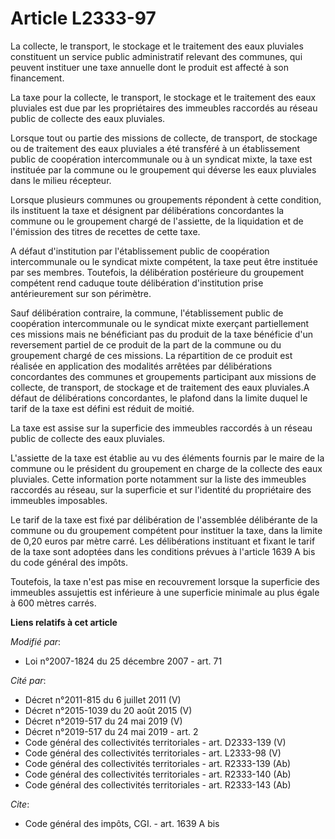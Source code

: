 # Article L2333-97

La collecte, le transport, le stockage et le traitement des eaux pluviales constituent un service public administratif
relevant des communes, qui peuvent instituer une taxe annuelle dont le produit est affecté à son financement. 

La taxe pour la collecte, le transport, le stockage et le traitement des eaux pluviales est due par les propriétaires des
immeubles raccordés au réseau public de collecte des eaux pluviales. 

Lorsque tout ou partie des missions de collecte, de transport, de stockage ou de traitement des eaux pluviales a été
transféré à un établissement public de coopération intercommunale ou à un syndicat mixte, la taxe est instituée par la
commune ou le groupement qui déverse les eaux pluviales dans le milieu récepteur. 

Lorsque plusieurs communes ou groupements répondent à cette condition, ils instituent la taxe et désignent par délibérations
concordantes la commune ou le groupement chargé de l'assiette, de la liquidation et de l'émission des titres de recettes de
cette taxe.

A défaut d'institution par l'établissement public de coopération intercommunale ou le syndicat mixte compétent, la taxe peut
être instituée par ses membres. Toutefois, la délibération postérieure du groupement compétent rend caduque toute
délibération d'institution prise antérieurement sur son périmètre. 

Sauf délibération contraire, la commune, l'établissement public de coopération intercommunale ou le syndicat mixte exerçant
partiellement ces missions mais ne bénéficiant pas du produit de la taxe bénéficie d'un reversement partiel de ce produit de
la part de la commune ou du groupement chargé de ces missions. La répartition de ce produit est réalisée en application des
modalités arrêtées par délibérations concordantes des communes et groupements participant aux missions de collecte, de
transport, de stockage et de traitement des eaux pluviales.A défaut de délibérations concordantes, le plafond dans la limite
duquel le tarif de la taxe est défini est réduit de moitié. 

La taxe est assise sur la superficie des immeubles raccordés à un réseau public de collecte des eaux pluviales.

L'assiette de la taxe est établie au vu des éléments fournis par le maire de la commune ou le président du groupement en
charge de la collecte des eaux pluviales. Cette information porte notamment sur la liste des immeubles raccordés au réseau,
sur la superficie et sur l'identité du propriétaire des immeubles imposables. 

Le tarif de la taxe est fixé par délibération de l'assemblée délibérante de la commune ou du groupement compétent pour
instituer la taxe, dans la limite de 0,20 euros par mètre carré. Les délibérations instituant et fixant le tarif de la taxe
sont adoptées dans les conditions prévues à l'article 1639 A bis du code général des impôts. 

Toutefois, la taxe n'est pas mise en recouvrement lorsque la superficie des immeubles assujettis est inférieure à une
superficie minimale au plus égale à 600 mètres carrés.

**Liens relatifs à cet article**

_Modifié par_:

  - Loi n°2007-1824 du 25 décembre 2007 - art. 71

_Cité par_:

  - Décret n°2011-815 du 6 juillet 2011 (V)
  - Décret n°2015-1039 du 20 août 2015 (V)
  - Décret n°2019-517 du 24 mai 2019 (V)
  - Décret n°2019-517 du 24 mai 2019 - art. 2
  - Code général des collectivités territoriales - art. D2333-139 (V)
  - Code général des collectivités territoriales - art. L2333-98 (V)
  - Code général des collectivités territoriales - art. R2333-139 (Ab)
  - Code général des collectivités territoriales - art. R2333-140 (Ab)
  - Code général des collectivités territoriales - art. R2333-143 (Ab)

_Cite_:

  - Code général des impôts, CGI. - art. 1639 A bis
